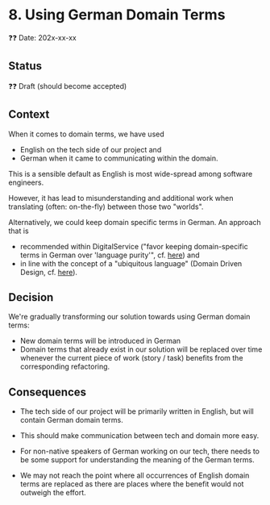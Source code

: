 # 8. Using German Domain Terms

❓❓ Date: 202x-xx-xx

## Status

❓❓ Draft (should become accepted)

## Context

When it comes to domain terms, we have used

- English on the tech side of our project and
- German when it came to communicating within the domain.

This is a sensible default as English is most wide-spread among software engineers.

However, it has lead to misunderstanding and additional work when translating (often: on-the-fly) between those two "worlds".

Alternatively, we could keep domain specific terms in German. An approach that is

- recommended within DigitalService ("favor keeping domain-specific terms in German over 'language purity'", cf. [here](https://digitalservicebund.atlassian.net/wiki/x/BgD4WQ)) and
- in line with the concept of a "ubiquitous language" (Domain Driven Design, cf. [here](https://martinfowler.com/bliki/UbiquitousLanguage.html)).

## Decision

We're gradually transforming our solution towards using German domain terms:

- New domain terms will be introduced in German
- Domain terms that already exist in our solution will be replaced over time whenever the current piece of work (story / task) benefits from the corresponding refactoring.

## Consequences

- The tech side of our project will be primarily written in English, but will contain German domain terms.

- This should make communication between tech and domain more easy.

- For non-native speakers of German working on our tech, there needs to be some support for understanding the meaning of the German terms.

- We may not reach the point where all occurrences of English domain terms are replaced as there are places where the benefit would not outweigh the effort.
